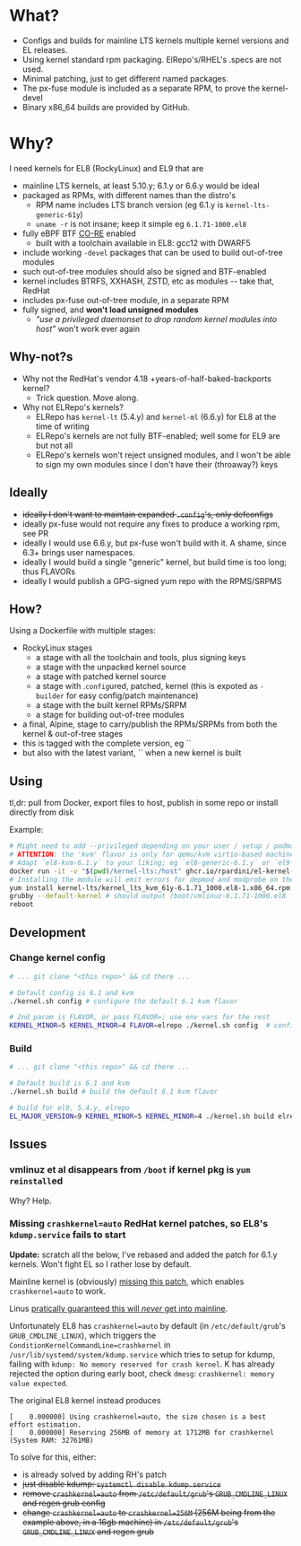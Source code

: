 # What?

- Configs and builds for mainline LTS kernels multiple kernel versions and EL releases.
- Using kernel standard rpm packaging. ElRepo's/RHEL's .specs are not used.
- Minimal patching, just to get different named packages.
- The px-fuse module is included as a separate RPM, to prove the kernel-devel
- Binary x86_64 builds are provided by GitHub.

# Why?

I need kernels for EL8 (RockyLinux) and EL9 that are

- mainline LTS kernels, at least 5.10.y; 6.1.y or 6.6.y would be ideal
- packaged as RPMs, with different names than the distro's
    - RPM name includes LTS branch version (eg 6.1.y is `kernel-lts-generic-61y`)
    - `uname -r` is not insane; keep it simple eg `6.1.71-1000.el8`
- fully eBPF BTF [CO-RE](https://nakryiko.com/posts/bpf-core-reference-guide/) enabled
    - built with a toolchain available in EL8: gcc12 with DWARF5
- include working `-devel` packages that can be used to build out-of-tree modules
- such out-of-tree modules should also be signed and BTF-enabled
- kernel includes BTRFS, XXHASH, ZSTD, etc as modules -- take that, RedHat
- includes px-fuse out-of-tree module, in a separate RPM
- fully signed, and **won't load unsigned modules**
    - _"use a privileged daemonset to drop random kernel modules into host"_ won't work ever again

## Why-not?s

- Why not the RedHat's vendor 4.18 +years-of-half-baked-backports kernel?
    - Trick question. Move along.
- Why not ELRepo's kernels?
    - ELRepo has `kernel-lt` (5.4.y) and `kernel-ml` (6.6.y) for EL8 at the time of writing
    - ELRepo's kernels are not fully BTF-enabled; well some for EL9 are but not all
    - ELRepo's kernels won't reject unsigned modules, and I won't be able to sign my own modules since I don't have their (throaway?) keys

## Ideally

- ~~ideally I don't want to maintain expanded `.config`'s, only defconfigs~~
- ideally px-fuse would not require any fixes to produce a working rpm, see PR
- ideally I would use 6.6.y, but px-fuse won't build with it. A shame, since 6.3+ brings user namespaces.
- ideally I would build a single "generic" kernel, but build time is too long; thus FLAVORs
- ideally I would publish a GPG-signed yum repo with the RPMS/SRPMS

## How?

Using a Dockerfile with multiple stages:

- RockyLinux stages
    - a stage with all the toolchain and tools, plus signing keys
    - a stage with the unpacked kernel source
    - a stage with patched kernel source
    - a stage with .`config`ured, patched, kernel (this is expoted as `-builder` for easy config/patch maintenance)
    - a stage with the built kernel RPMs/SRPM
    - a stage for building out-of-tree modules
- a final, Alpine, stage to carry/publish the RPMs/SRPMs from both the kernel & out-of-tree stages
- this is tagged with the complete version, eg ``
- but also with the latest variant, `` when a new kernel is built

## Using

tl,dr: pull from Docker, export files to host, publish in some repo or install directly from disk

Example:

```bash
# Might need to add --privileged depending on your user / setup / podman / etc
# ATTENTION: the 'kvm' flavor is only for qemu/kvm virtio-based machines and wont' work everywhere, use 'generic' if it ever finishes building
# Adapt `el8-kvm-6.1.y` to your liking; eg `el8-generic-6.1.y` or `el9-kvm-6.1.y`
docker run -it -v "$(pwd)/kernel-lts:/host" ghcr.io/rpardini/el-kernel-lts:el8-kvm-6.1.y-latest
# Installing the module will emit errors for depmod and modprobe on the first install; module will only be loaded after reboot.
yum install kernel-lts/kernel_lts_kvm_61y-6.1.71_1000.el8-1.x86_64.rpm kernel-lts/px-6.1.71-1000.x86_64.rpm
grubby --default-kernel # should output /boot/vmlinuz-6.1.71-1000.el8
reboot
```

## Development

### Change kernel config

```bash
# ... git clone "<this repo>" && cd there ...

# Default config is 6.1 and kvm
./kernel.sh config # configure the default 6.1 kvm flavor

# 2nd param is FLAVOR, or pass FLAVOR=; use env vars for the rest
KERNEL_MINOR=5 KERNEL_MINOR=4 FLAVOR=elrepo ./kernel.sh config  # configure the 5.4.y elrepo flavor
```

### Build

```bash
# ... git clone "<this repo>" && cd there ...

# Default build is 6.1 and kvm
./kernel.sh build # build the default 6.1 kvm flavor

# build for el9, 5.4.y, elrepo
EL_MAJOR_VERSION=9 KERNEL_MINOR=5 KERNEL_MINOR=4 ./kernel.sh build elrepo # build the 5.4.y elrepo flavor for EL9
```

## Issues

### vmlinuz et al disappears from `/boot` if kernel pkg is `yum reinstall`ed

Why? Help.

### Missing `crashkernel=auto` RedHat kernel patches, so EL8's `kdump.service` fails to start

**Update:** scratch all the below, I've rebased and added the patch for 6.1.y kernels. Won't fight EL so I rather lose by default.

Mainline kernel is (obviously) [missing this patch](https://patchwork.kernel.org/project/linux-mm/patch/20210507010432.IN24PudKT%25akpm@linux-foundation.org/), which enables `crashkernel=auto` to work.

Linus [pratically guaranteed this will _never_ get into mainline](https://patchwork.kernel.org/project/linux-mm/patch/20210507010432.IN24PudKT%25akpm@linux-foundation.org/#24161757).

Unfortunately EL8 has `crashkernel=auto` by default (in `/etc/default/grub`'s `GRUB_CMDLINE_LINUX`), which triggers the `ConditionKernelCommandLine=crashkernel` in `/usr/lib/systemd/system/kdump.service`
which tries to setup for kdump, failing with `kdump: No memory reserved for crash kernel`. K has already rejected the option during early boot, check `dmesg`: `crashkernel: memory value expected`.

The original EL8 kernel instead produces

```
[    0.000000] Using crashkernel=auto, the size chosen is a best effort estimation.
[    0.000000] Reserving 256MB of memory at 1712MB for crashkernel (System RAM: 32761MB)
```

To solve for this, either:

- is already solved by adding RH's patch
- ~~just disable kdump: `systemctl disable kdump.service`~~
- ~~remove `crashkernel=auto` from `/etc/default/grub`'s `GRUB_CMDLINE_LINUX` and regen grub config~~
- ~~change `crashkernel=auto` to `crashkernel=256M` (256M being from the example above, in a 16gb machine) in `/etc/default/grub`'s `GRUB_CMDLINE_LINUX` and regen grub~~
